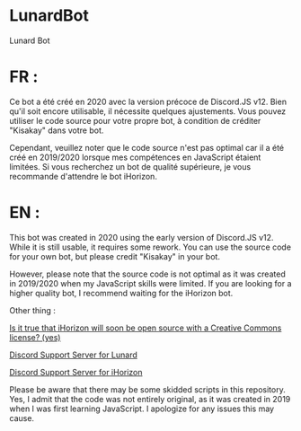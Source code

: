 # LunardBot
Lunard Bot

# FR :
Ce bot a été créé en 2020 avec la version précoce de Discord.JS v12. Bien qu'il soit encore utilisable, il nécessite quelques ajustements. Vous pouvez utiliser le code source pour votre propre bot, à condition de créditer "Kisakay" dans votre bot.

Cependant, veuillez noter que le code source n'est pas optimal car il a été créé en 2019/2020 lorsque mes compétences en JavaScript étaient limitées. Si vous recherchez un bot de qualité supérieure, je vous recommande d'attendre le bot iHorizon.

# EN :
This bot was created in 2020 using the early version of Discord.JS v12. While it is still usable, it requires some rework. You can use the source code for your own bot, but please credit "Kisakay" in your bot.

However, please note that the source code is not optimal as it was created in 2019/2020 when my JavaScript skills were limited. If you are looking for a higher quality bot, I recommend waiting for the iHorizon bot.

Other thing :

[Is it true that iHorizon will soon be open source with a Creative Commons license? (yes)](http://discord.ihorizon.me)

[Discord Support Server for Lunard](https://discord.gg/Ubsy7dxNXj) 

[Discord Support Server for iHorizon](https://discord.gg/Ubsy7dxNXj)

Please be aware that there may be some skidded scripts in this repository. 
Yes, 
I admit that the code was not entirely original, as it was created in 2019 when I was first learning JavaScript. 
I apologize for any issues this may cause.
